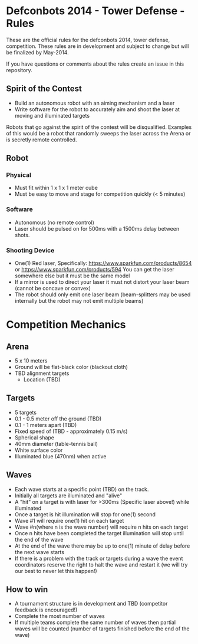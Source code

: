# Defconbots 2014 - Tower Defense - Rules

These are the official rules for the defconbots 2014, tower defense, competition. These rules are in development and subject to change but will be finalized by May-2014.

If you have questions or comments about the rules create an issue in this repository.

## Spirit of the Contest

 * Build an autonomous robot with an aiming mechanism and a laser
 * Write software for the robot to accurately aim and shoot the laser at moving and illuminated targets

Robots that go against the spirit of the contest will be disqualified. Examples of this would be a robot that randomly sweeps the laser across the Arena or is secretly remote controlled.

## Robot

### Physical

 * Must fit within 1 x 1 x 1 meter cube
 * Must be easy to move and stage for competition quickly (< 5 minutes)

### Software

 * Autonomous (no remote control)
 * Laser should be pulsed on for 500ms with a 1500ms delay between shots.

### Shooting Device

 * One(1) Red laser, Specifically: https://www.sparkfun.com/products/8654 or https://www.sparkfun.com/products/594
You can get the laser somewhere else but it must be the same model
 * If a mirror is used to direct your laser it must not distort your laser beam (cannot be concave or convex)
 * The robot should only emit one laser beam (beam-splitters may be used internally but the robot may not emit multiple beams)

# Competition Mechanics

## Arena
 
 * 5 x 10 meters
 * Ground will be flat-black color (blackout cloth)
 * TBD alignment targets
   * Location (TBD)

## Targets

 * 5 targets
 * 0.1 - 0.5 meter off the ground (TBD)
 * 0.1 - 1 meters apart (TBD)
 * Fixed speed of (TBD - approximately 0.15 m/s)
 * Spherical shape
 * 40mm diameter (table-tennis ball)
 * White surface color
 * Illuminated blue (470nm) when active

## Waves

 * Each wave starts at a specific point (TBD) on the track.
 * Initially all targets are illuminated and "alive"
 * A "hit" on a target is with laser for >300ms (Specific laser above!) while illuminated
 * Once a target is hit illumination will stop for one(1) second
 * Wave #1 will require one(1) hit on each target
 * Wave #n(where n is the wave number) will require n hits on each target
 * Once n hits have been completed the target illumination will stop until the end of the wave
 * At the end of the wave there may be up to one(1) minute of delay before the next wave starts
 * If there is a problem with the track or targets during a wave the event coordinators reserve the right to halt the wave and restart it (we will try our best to never let this happen!)

## How to win

 * A tournament structure is in development and TBD (competitor feedback is encouraged!)
 * Complete the most number of waves
 * If multiple teams complete the same number of waves then partial waves will be counted (number of targets finished before the end of the wave)
